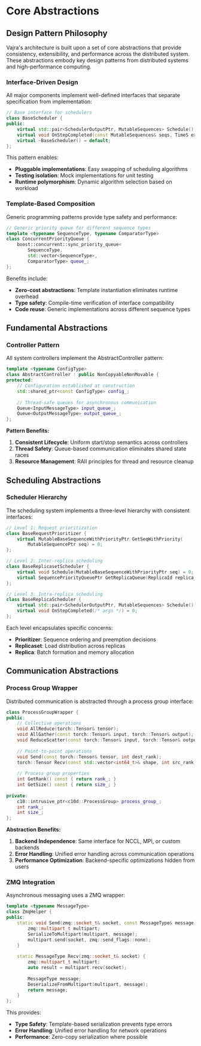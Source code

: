 # Core Abstractions

## Design Pattern Philosophy

Vajra's architecture is built upon a set of core abstractions that provide consistency, extensibility, and performance across the distributed system. These abstractions embody key design patterns from distributed systems and high-performance computing.

### Interface-Driven Design

All major components implement well-defined interfaces that separate specification from implementation:

```cpp
// Base interface for schedulers
class BaseScheduler {
public:
    virtual std::pair<SchedulerOutputPtr, MutableSequences> Schedule() = 0;
    virtual void OnStepCompleted(const MutableSequences& seqs, TimeS execution_time) = 0;
    virtual ~BaseScheduler() = default;
};
```

This pattern enables:
- **Pluggable implementations**: Easy swapping of scheduling algorithms
- **Testing isolation**: Mock implementations for unit testing
- **Runtime polymorphism**: Dynamic algorithm selection based on workload

### Template-Based Composition

Generic programming patterns provide type safety and performance:

```cpp
// Generic priority queue for different sequence types
template <typename SequenceType, typename ComparatorType>
class ConcurrentPriorityQueue {
    boost::concurrent::sync_priority_queue<
        SequenceType, 
        std::vector<SequenceType>, 
        ComparatorType> queue_;
};
```

Benefits include:
- **Zero-cost abstractions**: Template instantiation eliminates runtime overhead
- **Type safety**: Compile-time verification of interface compatibility
- **Code reuse**: Generic implementations across different sequence types

## Fundamental Abstractions

### Controller Pattern

All system controllers implement the AbstractController pattern:

```cpp
template <typename ConfigType>
class AbstractController : public NonCopyableNonMovable {
protected:
    // Configuration established at construction
    std::shared_ptr<const ConfigType> config_;
    
    // Thread-safe queues for asynchronous communication
    Queue<InputMessageType> input_queue_;
    Queue<OutputMessageType> output_queue_;
};
```

**Pattern Benefits:**

1. **Consistent Lifecycle**: Uniform start/stop semantics across controllers
2. **Thread Safety**: Queue-based communication eliminates shared state races
3. **Resource Management**: RAII principles for thread and resource cleanup

## Scheduling Abstractions

### Scheduler Hierarchy

The scheduling system implements a three-level hierarchy with consistent interfaces:

```cpp
// Level 1: Request prioritization
class BaseRequestPrioritizer {
    virtual MutableBaseSequenceWithPriorityPtr GetSeqWithPriority(
        MutableSequencePtr seq) = 0;
};

// Level 2: Inter-replica scheduling
class BaseReplicasetScheduler {
    virtual void Schedule(MutableBaseSequenceWithPriorityPtr seq) = 0;
    virtual SequencePriorityQueuePtr GetReplicaQueue(ReplicaId replica_id) const = 0;
};

// Level 3: Intra-replica scheduling  
class BaseReplicaScheduler {
    virtual std::pair<SchedulerOutputPtr, MutableSequences> Schedule() = 0;
    virtual void OnStepCompleted(/* args */) = 0;
};
```

Each level encapsulates specific concerns:
- **Prioritizer**: Sequence ordering and preemption decisions
- **Replicaset**: Load distribution across replicas
- **Replica**: Batch formation and memory allocation

## Communication Abstractions

### Process Group Wrapper

Distributed communication is abstracted through a process group interface:

```cpp
class ProcessGroupWrapper {
public:
    // Collective operations
    void AllReduce(torch::Tensor& tensor);
    void AllGather(const torch::Tensor& input, torch::Tensor& output);
    void ReduceScatter(const torch::Tensor& input, torch::Tensor& output);
    
    // Point-to-point operations  
    void Send(const torch::Tensor& tensor, int dest_rank);
    torch::Tensor Recv(const std::vector<int64_t>& shape, int src_rank);
    
    // Process group properties
    int GetRank() const { return rank_; }
    int GetSize() const { return size_; }
    
private:
    c10::intrusive_ptr<c10d::ProcessGroup> process_group_;
    int rank_;
    int size_;
};
```

**Abstraction Benefits:**

1. **Backend Independence**: Same interface for NCCL, MPI, or custom backends
2. **Error Handling**: Unified error handling across communication operations
3. **Performance Optimization**: Backend-specific optimizations hidden from users

### ZMQ Integration

Asynchronous messaging uses a ZMQ wrapper:

```cpp
template <typename MessageType>
class ZmqHelper {
public:
    static void Send(zmq::socket_t& socket, const MessageType& message) {
        zmq::multipart_t multipart;
        SerializeToMultipart(multipart, message);
        multipart.send(socket, zmq::send_flags::none);
    }
    
    static MessageType Recv(zmq::socket_t& socket) {
        zmq::multipart_t multipart;
        auto result = multipart.recv(socket);
        
        MessageType message;
        DeserializeFromMultipart(multipart, message);
        return message;
    }
};
```

This provides:
- **Type Safety**: Template-based serialization prevents type errors
- **Error Handling**: Unified error handling for network operations
- **Performance**: Zero-copy serialization where possible
